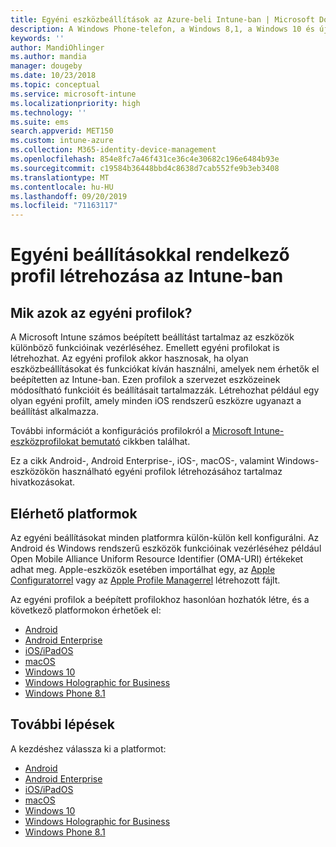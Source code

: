```yaml
---
title: Egyéni eszközbeállítások az Azure-beli Intune-ban | Microsoft Docs
description: A Windows Phone-telefon, a Windows 8,1, a Windows 10 és újabb, az Android, az Android Enterprise, a macOS és az iOS rendszerű eszközök egyéni beállításainak használatára szolgáló profil hozzáadása vagy létrehozása Microsoft Intune
keywords: ''
author: MandiOhlinger
ms.author: mandia
manager: dougeby
ms.date: 10/23/2018
ms.topic: conceptual
ms.service: microsoft-intune
ms.localizationpriority: high
ms.technology: ''
ms.suite: ems
search.appverid: MET150
ms.custom: intune-azure
ms.collection: M365-identity-device-management
ms.openlocfilehash: 854e8fc7a46f431ce36c4e30682c196e6484b93e
ms.sourcegitcommit: c19584b36448bbd4c8638d7cab552fe9b3eb3408
ms.translationtype: MT
ms.contentlocale: hu-HU
ms.lasthandoff: 09/20/2019
ms.locfileid: "71163117"
---
```

# <a name="create-a-profile-with-custom-settings-in-intune"></a>Egyéni beállításokkal rendelkező profil létrehozása az Intune-ban

## <a name="what-are-custom-profiles"></a>Mik azok az egyéni profilok?

A Microsoft Intune számos beépített beállítást tartalmaz az eszközök különböző funkcióinak vezérléséhez. Emellett egyéni profilokat is létrehozhat. Az egyéni profilok akkor hasznosak, ha olyan eszközbeállításokat és funkciókat kíván használni, amelyek nem érhetők el beépítetten az Intune-ban. Ezen profilok a szervezet eszközeinek módosítható funkcióit és beállításait tartalmazzák. Létrehozhat például egy olyan egyéni profilt, amely minden iOS rendszerű eszközre ugyanazt a beállítást alkalmazza.

További információt a konfigurációs profilokról a [Microsoft Intune-eszközprofilokat bemutató](device-profiles.md) cikkben találhat. 

Ez a cikk Android-, Android Enterprise-, iOS-, macOS-, valamint Windows-eszközökön használható egyéni profilok létrehozásához tartalmaz hivatkozásokat.

## <a name="available-platforms"></a>Elérhető platformok

Az egyéni beállításokat minden platformra külön-külön kell konfigurálni. Az Android és Windows rendszerű eszközök funkcióinak vezérléséhez például Open Mobile Alliance Uniform Resource Identifier (OMA-URI) értékeket adhat meg. Apple-eszközök esetében importálhat egy, az [Apple Configuratorrel](https://itunes.apple.com/us/app/apple-configurator-2/id1037126344?mt=12) vagy az [Apple Profile Managerrel](https://support.apple.com/profile-manager) létrehozott fájlt.

Az egyéni profilok a beépített profilokhoz hasonlóan hozhatók létre, és a következő platformokon érhetőek el:

- [Android](custom-settings-android.md)
- [Android Enterprise](custom-settings-android-for-work.md)
- [iOS/iPadOS](custom-settings-ios.md)
- [macOS](custom-settings-macos.md)
- [Windows 10](custom-settings-windows-10.md)
- [Windows Holographic for Business](custom-settings-windows-holographic.md)
- [Windows Phone 8.1](custom-settings-windows-phone-8-1.md)

## <a name="next-steps"></a>További lépések

A kezdéshez válassza ki a platformot:

- [Android](custom-settings-android.md)
- [Android Enterprise](custom-settings-android-for-work.md)
- [iOS/iPadOS](custom-settings-ios.md)
- [macOS](custom-settings-macos.md)
- [Windows 10](custom-settings-windows-10.md)
- [Windows Holographic for Business](custom-settings-windows-holographic.md)
- [Windows Phone 8.1](custom-settings-windows-phone-8-1.md)
